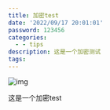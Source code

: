 ```yaml
---
title: 加密test
date: '2022/09/17 20:01:01'
password: 123456
categories:
  - - tips
description: 这是一个加密测试
tags:
---
```



![img](temp123.png)

这是一个加密test